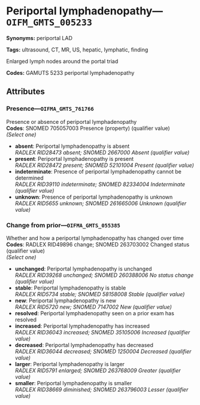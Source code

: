 # Periportal lymphadenopathy—`OIFM_GMTS_005233`

**Synonyms:** periportal LAD

**Tags:** ultrasound, CT, MR, US, hepatic, lymphatic, finding

Enlarged lymph nodes around the portal triad

**Codes:** GAMUTS 5233 periportal lymphadenopathy

## Attributes

### Presence—`OIFMA_GMTS_761766`

Presence or absence of periportal lymphadenopathy  
**Codes**: SNOMED 705057003 Presence (property) (qualifier value)  
*(Select one)*

- **absent**: Periportal lymphadenopathy is absent  
_RADLEX RID28473 absent; SNOMED 2667000 Absent (qualifier value)_
- **present**: Periportal lymphadenopathy is present  
_RADLEX RID28472 present; SNOMED 52101004 Present (qualifier value)_
- **indeterminate**: Presence of periportal lymphadenopathy cannot be determined  
_RADLEX RID39110 indeterminate; SNOMED 82334004 Indeterminate (qualifier value)_
- **unknown**: Presence of periportal lymphadenopathy is unknown  
_RADLEX RID5655 unknown; SNOMED 261665006 Unknown (qualifier value)_

### Change from prior—`OIFMA_GMTS_055385`

Whether and how a periportal lymphadenopathy has changed over time  
**Codes**: RADLEX RID49896 change; SNOMED 263703002 Changed status (qualifier value)  
*(Select one)*

- **unchanged**: Periportal lymphadenopathy is unchanged  
_RADLEX RID39268 unchanged; SNOMED 260388006 No status change (qualifier value)_
- **stable**: Periportal lymphadenopathy is stable  
_RADLEX RID5734 stable; SNOMED 58158008 Stable (qualifier value)_
- **new**: Periportal lymphadenopathy is new  
_RADLEX RID5720 new; SNOMED 7147002 New (qualifier value)_
- **resolved**: Periportal lymphadenopathy seen on a prior exam has resolved  
- **increased**: Periportal lymphadenopathy has increased  
_RADLEX RID36043 increased; SNOMED 35105006 Increased (qualifier value)_
- **decreased**: Periportal lymphadenopathy has decreased  
_RADLEX RID36044 decreased; SNOMED 1250004 Decreased (qualifier value)_
- **larger**: Periportal lymphadenopathy is larger  
_RADLEX RID5791 enlarged; SNOMED 263768009 Greater (qualifier value)_
- **smaller**: Periportal lymphadenopathy is smaller  
_RADLEX RID38669 diminished; SNOMED 263796003 Lesser (qualifier value)_